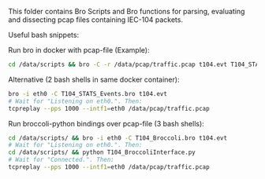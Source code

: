 This folder contains Bro Scripts and Bro functions for parsing, evaluating and dissecting pcap files containing IEC-104 packets.

Useful bash snippets:

Run bro in docker with pcap-file (Example):
```bash
cd /data/scripts && bro -C -r /data/pcap/traffic.pcap t104.evt T104_STATS_Events.bro
```

Alternative (2 bash shells in same docker container):
```bash
bro -i eth0 -C T104_STATS_Events.bro t104.evt 
# Wait for "Listening on eth0.". Then:
tcpreplay --pps 1000 --intf1=eth0 /data/pcap/traffic.pcap
```

Run broccoli-python bindings over pcap-file (3 bash shells):
```bash
cd /data/scripts/ && bro -i eth0 -C T104_Broccoli.bro t104.evt 
# Wait for "Listening on eth0.". Then:
cd /data/scripts/ && python T104_BroccoliInterface.py
# Wait for "Connected.". Then:
tcpreplay --pps 1000 --intf1=eth0 /data/pcap/traffic.pcap
```